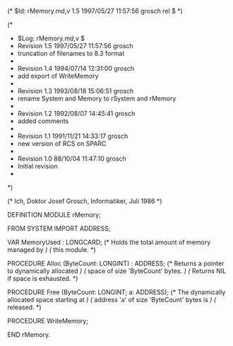 (* $Id: rMemory.md,v 1.5 1997/05/27 11:57:56 grosch rel $ *)

(*
 * $Log: rMemory.md,v $
 * Revision 1.5  1997/05/27 11:57:56  grosch
 * truncation of filenames to 8.3 format
 *
 * Revision 1.4  1994/07/14 12:31:00  grosch
 * add export of WriteMemory
 *
 * Revision 1.3  1993/08/18  15:06:51  grosch
 * rename System and Memory to rSystem and rMemory
 *
 * Revision 1.2  1992/08/07  14:45:41  grosch
 * added comments
 *
 * Revision 1.1  1991/11/21  14:33:17  grosch
 * new version of RCS on SPARC
 *
 * Revision 1.0  88/10/04  11:47:10  grosch
 * Initial revision
 * 
 *)

(* Ich, Doktor Josef Grosch, Informatiker, Juli 1986 *)

DEFINITION MODULE rMemory;

FROM SYSTEM IMPORT ADDRESS;

VAR	  MemoryUsed	: LONGCARD;
			(* Holds the total amount of memory managed by	*)
			(* this module.					*)

PROCEDURE Alloc		(ByteCount: LONGINT) : ADDRESS;
			(* Returns a pointer to dynamically allocated	*)
			(* space of size 'ByteCount' bytes.		*)
			(* Returns NIL if space is exhausted.           *)


PROCEDURE Free		(ByteCount: LONGINT; a: ADDRESS);
			(* The dynamically allocated space starting at	*)
			(* address 'a' of size 'ByteCount' bytes is	*)
			(* released.					*)

PROCEDURE WriteMemory;

END rMemory.
